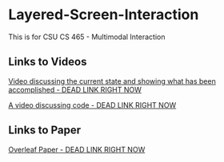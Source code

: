 # Layered-Screen-Interaction
This is for CSU CS 465 - Multimodal Interaction

## Links to Videos
[Video discussing the current state and showing what has been accomplished - DEAD LINK RIGHT NOW]()

[A video discussing code - DEAD LINK RIGHT NOW]()

## Links to Paper
[Overleaf Paper - DEAD LINK RIGHT NOW]()

